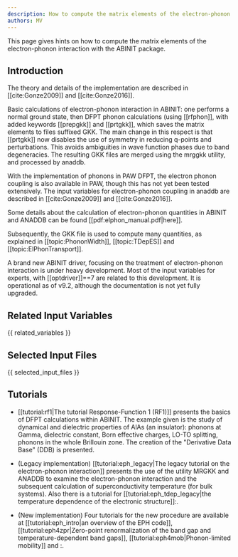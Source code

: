 ```yaml
---
description: How to compute the matrix elements of the electron-phonon interaction
authors: MV
---
```

<!--- This is the source file for this topics. Can be edited. -->

This page gives hints on how to compute the matrix elements of the electron-phonon interaction with the ABINIT package.

## Introduction

The theory and details of the implementation are described in [[cite:Gonze2009]] and [[cite:Gonze2016]].

Basic calculations of electron-phonon interaction in ABINIT: one performs a
normal ground state, then DFPT phonon calculations (using [[rfphon]], with
added keywords [[prepgkk]] and [[prtgkk]], which saves the matrix elements to
files suffixed GKK. The main change in this respect is that [[prtgkk]] now
disables the use of symmetry in reducing q-points and perturbations. This
avoids ambiguities in wave function phases due to band degeneracies. The
resulting GKK files are merged using the mrggkk utility, and processed by anaddb.

With the implementation of phonons in PAW DFPT, the electron phonon coupling
is also available in PAW, though this has not yet been tested extensively. The
input variables for electron-phonon coupling in anaddb are described in
[[cite:Gonze2009]] and [[cite:Gonze2016]].

Some details about the calculation of electron-phonon quantities in ABINIT and
ANADDB can be found [[pdf:elphon_manual.pdf|here]].

Subsequently, the GKK file is used to compute many quantities, as explained in
[[topic:PhononWidth]], [[topic:TDepES]] and [[topic:ElPhonTransport]].

A brand new ABINIT driver, focusing on the treatment of electron-phonon
interaction is under heavy development. Most of the input variables for experts,
with [[optdriver]]==7 are related to this development. It is operational
as of v9.2, although the documentation is not yet fully upgraded.

## Related Input Variables

{{ related_variables }}

## Selected Input Files

{{ selected_input_files }}

## Tutorials

* [[tutorial:rf1|The tutorial Response-Function 1 (RF1)]] presents the basics of DFPT calculations within ABINIT. The example given is the study of dynamical and dielectric properties of AlAs (an insulator): phonons at Gamma, dielectric constant, Born effective charges, LO-TO splitting, phonons in the whole Brillouin zone. The creation of the "Derivative Data Base" (DDB) is presented.

* (Legacy implementation) [[tutorial:eph_legacy|The legacy tutorial on the electron-phonon interaction]] presents the use of the utility MRGKK and ANADDB to examine the electron-phonon interaction and the subsequent calculation of superconductivity temperature (for bulk systems).
Also there is a tutorial for [[tutorial:eph_tdep_legacy|the temperature dependence of the electronic structure]]:.

* (New implementation) Four tutorials for the new procedure are available at [[tutorial:eph_intro|an overview of the EPH code]], 
[[tutorial:eph4zpr|Zero-point renormalization of the band gap and temperature-dependent band gaps]], 
[[tutorial:eph4mob|Phonon-limited mobility]] and
:.
